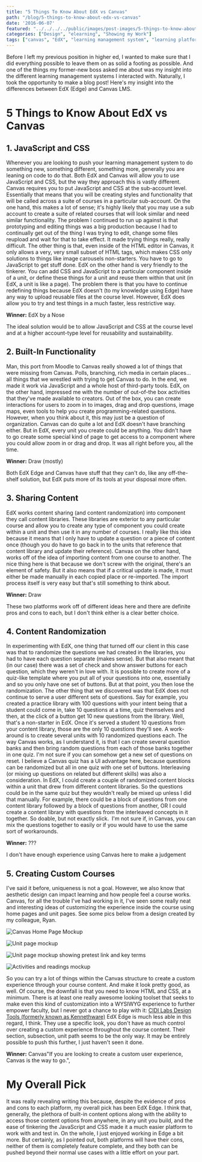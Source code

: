 ```yaml
---
title: "5 Things To Know About EdX vs Canvas"
path: "/blog/5-things-to-know-about-edx-vs-canvas"
date: '2016-06-07'
featured: "../../../../public/images/post-images/5-things-to-know-about-EdX-Edge-vs-Canvas-LMS.png"
categories: ["Design", "elearning", "Showing my Work"]
tags: ["canvas", "EdX", "learning management system", "learning platform", "LMS", "review"]
---
```


Before I left my previous position in higher ed, I wanted to make sure that I did everything possible to leave them on as solid a footing as possible. And one of the things my former-new boss asked me about was my insight into the different learning management systems I interacted with. Naturally, I took the opportunity to make a blog post! Here's my insight into the differences between EdX (Edge) and Canvas LMS.

# 5 Things to Know About EdX vs Canvas

## 1\. JavaScript and CSS

Whenever you are looking to push your learning management system to do something new, something different, something more, generally you are leaning on code to do that. Both EdX and Canvas will allow you to use JavaScript and CSS, but the way they approach this is vastly different. Canvas requires you to put JavaScript and CSS at the sub-account level. Essentially that means that you will be creating styles and functionality that will be called across a suite of courses in a particular sub-account. On the one hand, this makes a lot of sense; it's highly likely that you may use a sub account to create a suite of related courses that will look similar and need similar functionality. The problem I continued to run up against is that prototyping and editing things was a big production because I had to continually get out of the thing I was trying to edit, change some files reupload and wait for that to take effect. It made trying things really, really difficult. The other thing is that, even inside of the HTML editor in Canvas, it only allows a very, very small subset of HTML tags, which makes CSS only solutions to things like image carousels non-starters. You have to go to JavaScript to get stuff done. EdX on the other hand is very friendly to the tinkerer. You can add CSS and JavaScript to a particular component inside of a unit, or define these things for a unit and reuse them within that unit (in EdX, a unit is like a page). The problem there is that you have to continue redefining things because EdX doesn't (to my knowledge using Edge) have any way to upload reusable files at the course level. However, EdX does allow you to try and test things in a much faster, less restrictive way.

**Winner:** EdX by a Nose

The ideal solution would be to allow JavaScript and CSS at the course level and at a higher account-type level for reusability and sustainability.

## 2\. Built-In Functionality

Man, this port from Moodle to Canvas really showed a lot of things that were missing from Canvas. Polls, branching, rich media in certain places... all things that we wrestled with trying to get Canvas to do. In the end, we made it work via JavaScript and a whole host of third-party tools. EdX, on the other hand, impressed me with the number of out-of-the box activities that they've made available to creators. Out of the box, you can create interactions for users to zoom in to images, drag and drop questions, image maps, even tools to help you create programming-related questions. However, when you think about it, this may just be a question of organization. Canvas can do quite a lot and EdX doesn't have branching either. But in EdX, every unit you create could be anything. You didn't have to go create some special kind of page to get access to a component where you could allow zoom in or drag and drop. It was all right before you, all the time.

**Winner:** Draw (mostly)

Both EdX Edge and Canvas have stuff that they can't do, like any off-the-shelf solution, but EdX puts more of its tools at your disposal more often.

## 3\. Sharing Content

EdX works content sharing (and content randomization) into component they call content libraries. These libraries are exterior to any particular course and allow you to create any type of component you could create within a unit and then use it in any number of courses. I really like this idea because it means that I only have to update a question or a piece of content once (though you do have to go back in to the units that reference that content library and update their reference). Canvas on the other hand, works off of the idea of importing content from one course to another. The nice thing here is that because we don't screw with the original, there's an element of safety. But it also means that if a critical update is made, it must either be made manually in each copied place or re-imported. The import process itself is very easy but that's still something to think about.

**Winner:** Draw

These two platforms work off of different ideas here and there are definite pros and cons to each, but I don't think either is a clear better choice.

## 4\. Content Randomization

In experimenting with EdX, one thing that turned off our client in this case was that to randomize the questions we had created in the libraries, you had to have each question separate (makes sense). But that also meant that (in our case) there was a set of check and show answer buttons for each question, which they weren't in love with. It is possible to create more of a quiz-like template where you put all of your questions into one, essentially and so you only have one set of buttons. But at that point, you then lose the randomization. The other thing that we discovered was that EdX does not continue to serve a user different sets of questions. Say for example, you created a practice library with 100 questions with your intent being that a student could come in, take 10 questions at a time, quiz themselves and then, at the click of a button get 10 new questions from the library. Well, that's a non-starter in EdX. Once it's served a student 10 questions from your content library, those are the only 10 questions they'll see. A work-around is to create several units with 10 randomized questions each. The way Canvas works, as I understand it, is that I can create several question banks and then bring random questions from each of those banks together in one quiz. I'm not sure if you can somehow get a new set of questions on reset. I believe a Canvas quiz has a UI advantage here, because questions can be randomized but all in one quiz with one set of buttons. Interleaving (or mixing up questions on related but different skills) was also a consideration. In EdX, I could create a couple of randomized content blocks within a unit that drew from different content libraries. So the questions could be in the same quiz but they wouldn't really be mixed up unless I did that manually. For example, there could be a block of questions from one content library followed by a block of questions from another, OR I could create a content library with questions from the interleaved concepts in it together. So doable, but not exactly slick.  I'm not sure if, in Canvas, you can mix the questions together to easily or if you would have to use the same sort of workarounds.

**Winner:** ???

I don't have enough experience using Canvas here to make a judgement

## 5. Creating Custom Courses

I've said it before, uniqueness is not a goal. However, we also know that aesthetic design can impact learning and how people feel a course works. Canvas, for all the trouble I've had working in it, I've seen some really neat and interesting ideas of customizing the experience inside the course using home pages and unit pages. See some pics below from a design created by my colleague, Ryan.

![Canvas Home Page Mockup](../../../../public/images/post-images/Screen-Shot-2016-05-23-at-4.31.15-PM.png)

![Unit page mockup](../../../../public/images/post-images/Screen-Shot-2016-05-23-at-4.31.52-PM.png)

![Unit page mockup showing pretest link and key terms](../../../../public/images/post-images/Screen-Shot-2016-05-23-at-4.31.59-PM.png)

![Activities and readings mockup](../../../../public/images/post-images/Screen-Shot-2016-05-23-at-4.32.09-PM.png)

So you can try a lot of things within the Canvas structure to create a custom experience through your course content. And make it look pretty good, as well. Of course, the downfall is that you need to know HTML and CSS, at a minimum. There is at least one really awesome looking toolset that seeks to make even this kind of customization into a WYSIWYG experience to further empower faculty, but I never got a chance to play with it: [CIDI Labs Design Tools (formerly known as Kennethware)](http://www.cidilabs.com/#!design-tools/lfqt7) EdX Edge is much less able in this regard, I think. They use a specific look, you don't have as much control over creating a custom experience throughout the course content. Their section, subsection, unit path seems to be the only way. It may be entirely possible to push this further, I just haven't seen it done.

**Winner:** Canvas"If you are looking to create a custom user experience, Canvas is the way to go.",

# My Overall Pick

It was really revealing writing this because, despite the evidence of pros and cons to each platform, my overall pick has been EdX Edge. I think that, generally, the plethora of built-in content options along with the ability to access those content options from anywhere, in any unit you build, and the ease of tinkering the JavaScript and CSS made it a much easier platform to work with and test in. On the whole, I just enjoyed working in Edge a bit more. But certainly, as I pointed out, both platforms will have their cons, neither of them is completely feature complete, and they both can be pushed beyond their normal use cases with a little effort on your part.
